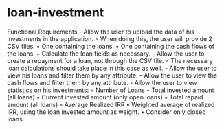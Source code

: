 # loan-investment

Functional Requirements
    - Allow the user to upload the data of his investments in the application.
        ◦ When doing this, the user will provide 2 CSV files:
            ▪ One containing the loans.
            ▪ One containing the cash flows of the loans.
        ◦ Calculate the loan fields as necessary. 
    - Allow the user to create a repayment for a loan, not through the CSV file.
        ◦ The necessary loan calculations should take place in this case as well. 
    - Allow the user to view his loans and filter them by any attribute.
    - Allow the user to view the cash flows and filter them by any attribute.
    - Allow the user to view statistics on his investments:
        ◦ Number of Loans
        ◦ Total invested amount (all loans)
        ◦ Current invested amount (only open loans)
        ◦ Total repaid amount (all loans)
        ◦ Average Realized IRR
            ▪ Weighted average of realized IRR, using the loan invested amount as weight.
            ▪ Consider only closed loans. 
